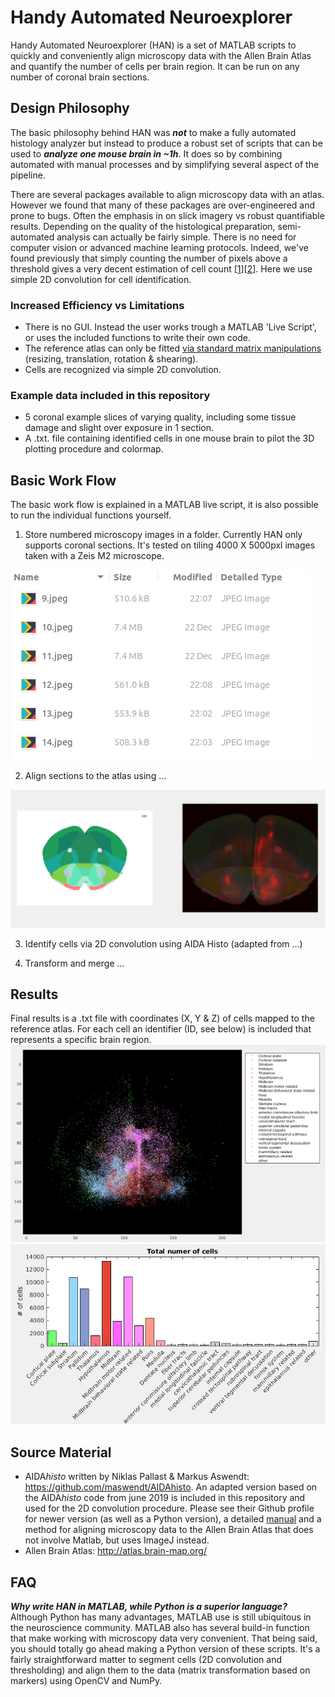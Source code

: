 # Handy Automated Neuroexplorer
Handy Automated Neuroexplorer (HAN) is a set of MATLAB scripts to quickly and conveniently align microscopy data with the Allen Brain Atlas and quantify the number of cells per brain region. It can be run on any number of coronal brain sections.


## Design Philosophy
The basic philosophy behind HAN was ***not*** to make a fully automated histology analyzer but instead to produce a robust set of scripts that can be used to ***analyze one mouse brain in ~1h***. It does so by combining automated with manual processes and by simplifying several aspect of the pipeline.

There are several packages available to align microscopy data with an atlas. However we found that many of these packages are over-engineered and prone to bugs. Often the emphasis in on slick imagery vs robust quantifiable results. Depending on the quality of the histological preparation, semi-automated analysis can actually be fairly simple. There is no need for computer vision or advanced machine learning protocols. Indeed, we've found previously that simply counting the number of pixels above a threshold gives a very decent estimation of cell count [[1](https://www.cell.com/neuron/fulltext/S0896-6273(18)30996-6)][[2](https://www.nature.com/articles/s41467-019-12392-2.epdf?author_access_token=OTxeJ8_qgQp7v15u8BSA-tRgN0jAjWel9jnR3ZoTv0MUneVmJ4JH_O4MtE_acWSNYWKZs7QVtUfh3QOhoI6FI9zFH_WL7YKGvDhKiJdYxr5_DnR7095snSO4y6eceWinSWeAJWWjwRchhSWbd-tqOQ%3D%3D)]. Here we use simple 2D convolution for cell identification. 

### Increased Efficiency vs Limitations
- There is no GUI. Instead the user works trough a MATLAB 'Live Script', or uses the included functions to write their own code.
- The reference atlas can only be fitted [via standard matrix manipulations](https://www.youtube.com/watch?v=kYB8IZa5AuE) (resizing, translation, rotation & shearing).
- Cells are recognized via simple 2D convolution.

### Example data included in this repository
- 5 coronal example slices of varying quality, including some tissue damage and slight over exposure in 1 section.
- A .txt. file containing identified cells in one mouse brain to pilot the 3D plotting procedure and colormap. 

## Basic Work Flow
The basic work flow is explained in a MATLAB live script, it is also possible to run the individual functions yourself.

1. Store numbered microscopy images in a folder. Currently HAN only supports coronal sections. It's tested on tiling 4000 X 5000pxl images taken with a Zeis M2 microscope.

![](img/figure_1.png)

2. Align sections to the atlas using ...

![Aligning microscopy images to the Allen Brain Reference Atlas by passing landmarks.](img/figure_2.png)

3. Identify cells via 2D convolution using AIDA Histo (adapted from ...)

4. Transform and merge ...

## Results
Final results is a .txt file with coordinates (X, Y & Z) of cells mapped to the reference atlas. For each cell an identifier (ID, see below) is included that represents a specific brain region.
![example](img/figure_3.png)
![example_graph](img/figure_4.png)


## Source Material
- AIDA*histo* written by Niklas Pallast & Markus Aswendt: https://github.com/maswendt/AIDAhisto. An adapted version based on the AIDA*histo* code from june 2019 is included in this repository and used for the 2D convolution procedure. Please see their Github profile for newer version (as well as a Python version), a detailed [manual](https://github.com/maswendt/AIDAhisto/blob/master/manual.pdf) and a method for aligning microscopy data to the Allen Brain Atlas that does not involve Matlab, but uses ImageJ instead. 
- Allen Brain Atlas: http://atlas.brain-map.org/


## FAQ

***Why write HAN in MATLAB, while Python is a superior language?***
Although Python has many advantages, MATLAB use is still ubiquitous in the neuroscience community. MATLAB also has several build-in function that make working with microscopy data very convenient. That being said, you should totally go ahead making a Python version of these scripts. It's a fairly straightforward matter to segment cells (2D convolution and thresholding) and align them to the data (matrix transformation based on markers) using OpenCV and NumPy.


